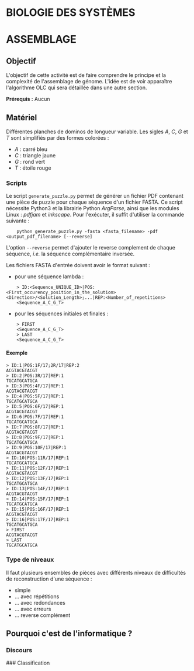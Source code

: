 # BIOLOGIE DES SYSTÈMES

# ASSEMBLAGE

## Objectif

L'objectif de cette activité est de faire comprendre le principe et la complexité de l'assemblage de génome.
L'idée est de voir apparaître l'algorithme OLC qui sera détaillée dans une autre section.

**Prérequis :** Aucun

## Matériel

Différentes planches de dominos de longueur variable.
Les sigles *A*, *C*, *G* et *T* sont simplifiés par des formes colorées :

* *A* : carré bleu
* *C* : triangle jaune
* *G* : rond vert
* *T* : étoile rouge

### Scripts

Le script `generate_puzzle.py` permet de générer un fichier PDF contenant une pièce de puzzle pour chaque séquence d'un fichier FASTA.
Ce script nécessite Python3 et la librairie Python *ArgParse*, ainsi que les modules Linux : *pdfjam* et *inkscape*.
Pour l'exécuter, il suffit d'utiliser la commande suivante :
```shell
    python generate_puzzle.py -fasta <fasta_filename> -pdf <output_pdf_filename> [--reverse]
```
L'option `--reverse` permet d'ajouter le reverse complement de chaque séquence, *i.e.* la séquence complémentaire inversée.

Les fichiers FASTA d'entrée doivent avoir le format suivant :
* pour une séquence lambda :
```text
    > ID:<Sequence_UNIQUE_ID>|POS:<First_occurency_position_in_the_solution><Direction>/<Solution_Length>;...|REP:<Number_of_repetitions>
    <Sequence_A_C_G_T>
```
* pour les séquences initiales et finales :
```text
    > FIRST
    <Sequence_A_C_G_T>
    > LAST
    <Sequence_A_C_G_T>
```

#### Exemple

```text
> ID:1|POS:1F/17;2R/17|REP:2
ACGTACGTACGT
> ID:2|POS:3R/17|REP:1
TGCATGCATGCA
> ID:3|POS:4F/17|REP:1
ACGTACGTACGT
> ID:4|POS:5F/17|REP:1
TGCATGCATGCA
> ID:5|POS:6F/17|REP:1
ACGTACGTACGT
> ID:6|POS:7F/17|REP:1
TGCATGCATGCA
> ID:7|POS:8F/17|REP:1
ACGTACGTACGT
> ID:8|POS:9F/17|REP:1
TGCATGCATGCA
> ID:9|POS:10F/17|REP:1
ACGTACGTACGT
> ID:10|POS:11R/17|REP:1
TGCATGCATGCA
> ID:11|POS:12F/17|REP:1
ACGTACGTACGT
> ID:12|POS:13F/17|REP:1
TGCATGCATGCA
> ID:13|POS:14F/17|REP:1
ACGTACGTACGT
> ID:14|POS:15F/17|REP:1
TGCATGCATGCA
> ID:15|POS:16F/17|REP:1
ACGTACGTACGT
> ID:16|POS:17F/17|REP:1
TGCATGCATGCA
> FIRST
ACGTACGTACGT
> LAST
TGCATGCATGCA
```

### Type de niveaux

Il faut plusieurs ensembles de pièces avec différents niveaux de difficultés de reconstruction d'une séquence :

* simple
* ... avec répétitions
* ... avec redondances
* ... avec erreurs
* ... reverse complément

## Pourquoi c'est de l'informatique ?

### Discours

### Classification

